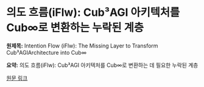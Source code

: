 # 의도 흐름(iFlw): Cub³AGI 아키텍처를 Cub∞로 변환하는 누락된 계층

**원제목:** Intention Flow (iFlw): The Missing Layer to Transform Cub³AGIArchitecture into Cub∞

**요약:** 의도 흐름(iFlw): Cub³AGI 아키텍처를 Cub∞로 변환하는 데 필요한 누락된 계층

[원문 링크](https://scholar.google.com/scholar_url?url=https://www.preprints.org/frontend/manuscript/9fcaf80792bf1460b61a7b4fb2edc88e/download_pub&hl=ko&sa=X&d=10426523872360656623&ei=Gk53aJTHGe2rieoPmpfH4AY&scisig=AAZF9b9e32jPp7VdqWwIiqehdtkN&oi=scholaralrt&hist=BNQUaiIAAAAJ:17158378280919032469:AAZF9b9t4Icu6fuM2tSVCh97wJn6&html=&pos=1&folt=kw-top)
